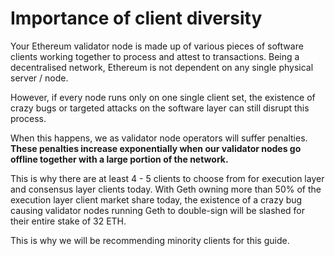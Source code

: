 # Importance of client diversity

Your Ethereum validator node is made up of various pieces of software clients working together to process and attest to transactions. Being a decentralised network, Ethereum is not dependent on any single physical server / node.&#x20;

However, if every node runs only on one single client set, the existence of crazy bugs or targeted attacks on the software layer can still disrupt this process.&#x20;

When this happens, we as validator node operators will suffer penalties. **These penalties increase exponentially when our validator nodes go offline together with a large portion of the network.**&#x20;

This is why there are at least 4 - 5 clients to choose from for execution layer and consensus layer clients today. With Geth owning more than 50% of the execution layer client market share today, the existence of a crazy bug causing validator nodes running Geth to double-sign will be slashed for their entire stake of 32 ETH.&#x20;

This is why we will be recommending minority clients for this guide.
